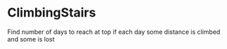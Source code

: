 ClimbingStairs
==============

Find number of days to reach at top if each day some distance is climbed and some is lost
